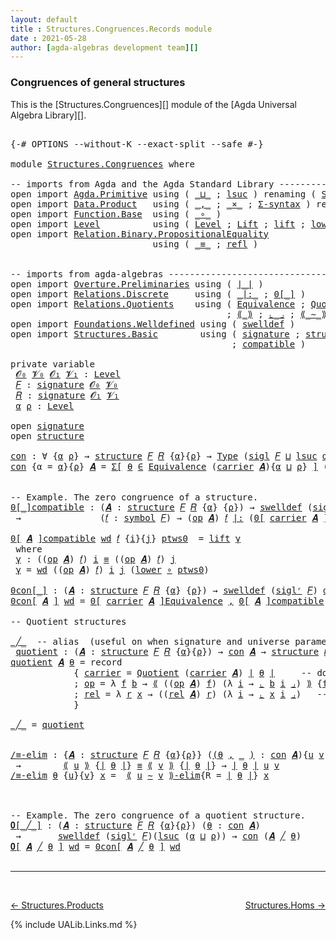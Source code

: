 ```yaml
---
layout: default
title : Structures.Congruences.Records module
date : 2021-05-28
author: [agda-algebras development team][]
---
```



### <a id="congruences-of-general-structures">Congruences of general structures</a>

This is the [Structures.Congruences][] module of the [Agda Universal Algebra Library][].

<pre class="Agda">

<a id="323" class="Symbol">{-#</a> <a id="327" class="Keyword">OPTIONS</a> <a id="335" class="Pragma">--without-K</a> <a id="347" class="Pragma">--exact-split</a> <a id="361" class="Pragma">--safe</a> <a id="368" class="Symbol">#-}</a>

<a id="373" class="Keyword">module</a> <a id="380" href="Structures.Congruences.html" class="Module">Structures.Congruences</a> <a id="403" class="Keyword">where</a>

<a id="410" class="Comment">-- imports from Agda and the Agda Standard Library -------------------------------------------</a>
<a id="505" class="Keyword">open</a> <a id="510" class="Keyword">import</a> <a id="517" href="Agda.Primitive.html" class="Module">Agda.Primitive</a> <a id="532" class="Keyword">using</a> <a id="538" class="Symbol">(</a> <a id="540" href="Agda.Primitive.html#810" class="Primitive Operator">_⊔_</a> <a id="544" class="Symbol">;</a> <a id="546" href="Agda.Primitive.html#780" class="Primitive">lsuc</a> <a id="551" class="Symbol">)</a> <a id="553" class="Keyword">renaming</a> <a id="562" class="Symbol">(</a> <a id="564" href="Agda.Primitive.html#326" class="Primitive">Set</a>  <a id="569" class="Symbol">to</a> <a id="572" class="Primitive">Type</a> <a id="577" class="Symbol">)</a>
<a id="579" class="Keyword">open</a> <a id="584" class="Keyword">import</a> <a id="591" href="Data.Product.html" class="Module">Data.Product</a>   <a id="606" class="Keyword">using</a> <a id="612" class="Symbol">(</a> <a id="614" href="Agda.Builtin.Sigma.html#236" class="InductiveConstructor Operator">_,_</a> <a id="618" class="Symbol">;</a> <a id="620" href="Data.Product.html#1167" class="Function Operator">_×_</a> <a id="624" class="Symbol">;</a> <a id="626" href="Data.Product.html#916" class="Function">Σ-syntax</a> <a id="635" class="Symbol">)</a> <a id="637" class="Keyword">renaming</a> <a id="646" class="Symbol">(</a> <a id="648" href="Agda.Builtin.Sigma.html#252" class="Field">proj₁</a> <a id="654" class="Symbol">to</a> <a id="657" class="Field">fst</a> <a id="661" class="Symbol">)</a>
<a id="663" class="Keyword">open</a> <a id="668" class="Keyword">import</a> <a id="675" href="Function.Base.html" class="Module">Function.Base</a>  <a id="690" class="Keyword">using</a> <a id="696" class="Symbol">(</a> <a id="698" href="Function.Base.html#1031" class="Function Operator">_∘_</a> <a id="702" class="Symbol">)</a>
<a id="704" class="Keyword">open</a> <a id="709" class="Keyword">import</a> <a id="716" href="Level.html" class="Module">Level</a>          <a id="731" class="Keyword">using</a> <a id="737" class="Symbol">(</a> <a id="739" href="Agda.Primitive.html#597" class="Postulate">Level</a> <a id="745" class="Symbol">;</a> <a id="747" href="Level.html#400" class="Record">Lift</a> <a id="752" class="Symbol">;</a> <a id="754" href="Level.html#457" class="InductiveConstructor">lift</a> <a id="759" class="Symbol">;</a> <a id="761" href="Level.html#470" class="Field">lower</a> <a id="767" class="Symbol">)</a>
<a id="769" class="Keyword">open</a> <a id="774" class="Keyword">import</a> <a id="781" href="Relation.Binary.PropositionalEquality.html" class="Module">Relation.Binary.PropositionalEquality</a>
                           <a id="846" class="Keyword">using</a> <a id="852" class="Symbol">(</a> <a id="854" href="Agda.Builtin.Equality.html#151" class="Datatype Operator">_≡_</a> <a id="858" class="Symbol">;</a> <a id="860" href="Agda.Builtin.Equality.html#208" class="InductiveConstructor">refl</a> <a id="865" class="Symbol">)</a>


<a id="869" class="Comment">-- imports from agda-algebras --------------------------------------------------------------</a>
<a id="962" class="Keyword">open</a> <a id="967" class="Keyword">import</a> <a id="974" href="Overture.Preliminaries.html" class="Module">Overture.Preliminaries</a> <a id="997" class="Keyword">using</a> <a id="1003" class="Symbol">(</a> <a id="1005" href="Overture.Preliminaries.html#4245" class="Function Operator">∣_∣</a> <a id="1009" class="Symbol">)</a>
<a id="1011" class="Keyword">open</a> <a id="1016" class="Keyword">import</a> <a id="1023" href="Relations.Discrete.html" class="Module">Relations.Discrete</a>     <a id="1046" class="Keyword">using</a> <a id="1052" class="Symbol">(</a> <a id="1054" href="Relations.Discrete.html#6404" class="Function Operator">_|:_</a> <a id="1059" class="Symbol">;</a> <a id="1061" href="Relations.Discrete.html#4046" class="Function Operator">0[_]</a> <a id="1066" class="Symbol">)</a>
<a id="1068" class="Keyword">open</a> <a id="1073" class="Keyword">import</a> <a id="1080" href="Relations.Quotients.html" class="Module">Relations.Quotients</a>    <a id="1103" class="Keyword">using</a> <a id="1109" class="Symbol">(</a> <a id="1111" href="Relations.Quotients.html#1601" class="Function">Equivalence</a> <a id="1123" class="Symbol">;</a> <a id="1125" href="Relations.Quotients.html#4826" class="Function">Quotient</a> <a id="1134" class="Symbol">;</a> <a id="1136" href="Relations.Quotients.html#6893" class="Function Operator">0[_]Equivalence</a>
                                         <a id="1193" class="Symbol">;</a> <a id="1195" href="Relations.Quotients.html#5179" class="Function Operator">⟪_⟫</a> <a id="1199" class="Symbol">;</a> <a id="1201" href="Relations.Quotients.html#5372" class="Function Operator">⌞_⌟</a> <a id="1205" class="Symbol">;</a> <a id="1207" href="Relations.Quotients.html#7019" class="Function Operator">⟪_∼_⟫-elim</a> <a id="1218" class="Symbol">;</a> <a id="1220" href="Relations.Quotients.html#4951" class="Function Operator">_/_</a> <a id="1224" class="Symbol">)</a>
<a id="1226" class="Keyword">open</a> <a id="1231" class="Keyword">import</a> <a id="1238" href="Foundations.Welldefined.html" class="Module">Foundations.Welldefined</a> <a id="1262" class="Keyword">using</a> <a id="1268" class="Symbol">(</a> <a id="1270" href="Foundations.Welldefined.html#2935" class="Function">swelldef</a> <a id="1279" class="Symbol">)</a>
<a id="1281" class="Keyword">open</a> <a id="1286" class="Keyword">import</a> <a id="1293" href="Structures.Basic.html" class="Module">Structures.Basic</a>        <a id="1317" class="Keyword">using</a> <a id="1323" class="Symbol">(</a> <a id="1325" href="Structures.Basic.html#1258" class="Record">signature</a> <a id="1335" class="Symbol">;</a> <a id="1337" href="Structures.Basic.html#1592" class="Record">structure</a> <a id="1347" class="Symbol">;</a> <a id="1349" href="Structures.Basic.html#1494" class="Function">sigl</a> <a id="1354" class="Symbol">;</a> <a id="1356" href="Structures.Basic.html#1428" class="Function">siglʳ</a>
                                          <a id="1404" class="Symbol">;</a> <a id="1406" href="Structures.Basic.html#2328" class="Function">compatible</a> <a id="1417" class="Symbol">)</a>

<a id="1420" class="Keyword">private</a> <a id="1428" class="Keyword">variable</a>
 <a id="1438" href="Structures.Congruences.html#1438" class="Generalizable">𝓞₀</a> <a id="1441" href="Structures.Congruences.html#1441" class="Generalizable">𝓥₀</a> <a id="1444" href="Structures.Congruences.html#1444" class="Generalizable">𝓞₁</a> <a id="1447" href="Structures.Congruences.html#1447" class="Generalizable">𝓥₁</a> <a id="1450" class="Symbol">:</a> <a id="1452" href="Agda.Primitive.html#597" class="Postulate">Level</a>
 <a id="1459" href="Structures.Congruences.html#1459" class="Generalizable">𝐹</a> <a id="1461" class="Symbol">:</a> <a id="1463" href="Structures.Basic.html#1258" class="Record">signature</a> <a id="1473" href="Structures.Congruences.html#1438" class="Generalizable">𝓞₀</a> <a id="1476" href="Structures.Congruences.html#1441" class="Generalizable">𝓥₀</a>
 <a id="1480" href="Structures.Congruences.html#1480" class="Generalizable">𝑅</a> <a id="1482" class="Symbol">:</a> <a id="1484" href="Structures.Basic.html#1258" class="Record">signature</a> <a id="1494" href="Structures.Congruences.html#1444" class="Generalizable">𝓞₁</a> <a id="1497" href="Structures.Congruences.html#1447" class="Generalizable">𝓥₁</a>
 <a id="1501" href="Structures.Congruences.html#1501" class="Generalizable">α</a> <a id="1503" href="Structures.Congruences.html#1503" class="Generalizable">ρ</a> <a id="1505" class="Symbol">:</a> <a id="1507" href="Agda.Primitive.html#597" class="Postulate">Level</a>

<a id="1514" class="Keyword">open</a> <a id="1519" href="Structures.Basic.html#1258" class="Module">signature</a>
<a id="1529" class="Keyword">open</a> <a id="1534" href="Structures.Basic.html#1592" class="Module">structure</a>

<a id="con"></a><a id="1545" href="Structures.Congruences.html#1545" class="Function">con</a> <a id="1549" class="Symbol">:</a> <a id="1551" class="Symbol">∀</a> <a id="1553" class="Symbol">{</a><a id="1554" href="Structures.Congruences.html#1554" class="Bound">α</a> <a id="1556" href="Structures.Congruences.html#1556" class="Bound">ρ</a><a id="1557" class="Symbol">}</a> <a id="1559" class="Symbol">→</a> <a id="1561" href="Structures.Basic.html#1592" class="Record">structure</a> <a id="1571" href="Structures.Congruences.html#1459" class="Generalizable">𝐹</a> <a id="1573" href="Structures.Congruences.html#1480" class="Generalizable">𝑅</a> <a id="1575" class="Symbol">{</a><a id="1576" href="Structures.Congruences.html#1554" class="Bound">α</a><a id="1577" class="Symbol">}{</a><a id="1579" href="Structures.Congruences.html#1556" class="Bound">ρ</a><a id="1580" class="Symbol">}</a> <a id="1582" class="Symbol">→</a> <a id="1584" href="Structures.Congruences.html#572" class="Primitive">Type</a> <a id="1589" class="Symbol">(</a><a id="1590" href="Structures.Basic.html#1494" class="Function">sigl</a> <a id="1595" href="Structures.Congruences.html#1459" class="Generalizable">𝐹</a> <a id="1597" href="Agda.Primitive.html#810" class="Primitive Operator">⊔</a> <a id="1599" href="Agda.Primitive.html#780" class="Primitive">lsuc</a> <a id="1604" href="Structures.Congruences.html#1554" class="Bound">α</a> <a id="1606" href="Agda.Primitive.html#810" class="Primitive Operator">⊔</a> <a id="1608" href="Agda.Primitive.html#780" class="Primitive">lsuc</a> <a id="1613" href="Structures.Congruences.html#1556" class="Bound">ρ</a><a id="1614" class="Symbol">)</a>
<a id="1616" href="Structures.Congruences.html#1545" class="Function">con</a> <a id="1620" class="Symbol">{</a><a id="1621" class="Argument">α</a> <a id="1623" class="Symbol">=</a> <a id="1625" href="Structures.Congruences.html#1625" class="Bound">α</a><a id="1626" class="Symbol">}{</a><a id="1628" href="Structures.Congruences.html#1628" class="Bound">ρ</a><a id="1629" class="Symbol">}</a> <a id="1631" href="Structures.Congruences.html#1631" class="Bound">𝑨</a> <a id="1633" class="Symbol">=</a> <a id="1635" href="Data.Product.html#916" class="Function">Σ[</a> <a id="1638" href="Structures.Congruences.html#1638" class="Bound">θ</a> <a id="1640" href="Data.Product.html#916" class="Function">∈</a> <a id="1642" href="Relations.Quotients.html#1601" class="Function">Equivalence</a> <a id="1654" class="Symbol">(</a><a id="1655" href="Structures.Basic.html#1744" class="Field">carrier</a> <a id="1663" href="Structures.Congruences.html#1631" class="Bound">𝑨</a><a id="1664" class="Symbol">){</a><a id="1666" href="Structures.Congruences.html#1625" class="Bound">α</a> <a id="1668" href="Agda.Primitive.html#810" class="Primitive Operator">⊔</a> <a id="1670" href="Structures.Congruences.html#1628" class="Bound">ρ</a><a id="1671" class="Symbol">}</a> <a id="1673" href="Data.Product.html#916" class="Function">]</a> <a id="1675" class="Symbol">(</a><a id="1676" href="Structures.Basic.html#2328" class="Function">compatible</a> <a id="1687" href="Structures.Congruences.html#1631" class="Bound">𝑨</a> <a id="1689" href="Overture.Preliminaries.html#4245" class="Function Operator">∣</a> <a id="1691" href="Structures.Congruences.html#1638" class="Bound">θ</a> <a id="1693" href="Overture.Preliminaries.html#4245" class="Function Operator">∣</a><a id="1694" class="Symbol">)</a>


<a id="1698" class="Comment">-- Example. The zero congruence of a structure.</a>
<a id="0[_]compatible"></a><a id="1746" href="Structures.Congruences.html#1746" class="Function Operator">0[_]compatible</a> <a id="1761" class="Symbol">:</a> <a id="1763" class="Symbol">(</a><a id="1764" href="Structures.Congruences.html#1764" class="Bound">𝑨</a> <a id="1766" class="Symbol">:</a> <a id="1768" href="Structures.Basic.html#1592" class="Record">structure</a> <a id="1778" href="Structures.Congruences.html#1459" class="Generalizable">𝐹</a> <a id="1780" href="Structures.Congruences.html#1480" class="Generalizable">𝑅</a> <a id="1782" class="Symbol">{</a><a id="1783" href="Structures.Congruences.html#1501" class="Generalizable">α</a><a id="1784" class="Symbol">}</a> <a id="1786" class="Symbol">{</a><a id="1787" href="Structures.Congruences.html#1503" class="Generalizable">ρ</a><a id="1788" class="Symbol">})</a> <a id="1791" class="Symbol">→</a> <a id="1793" href="Foundations.Welldefined.html#2935" class="Function">swelldef</a> <a id="1802" class="Symbol">(</a><a id="1803" href="Structures.Basic.html#1428" class="Function">siglʳ</a> <a id="1809" href="Structures.Congruences.html#1459" class="Generalizable">𝐹</a><a id="1810" class="Symbol">)</a> <a id="1812" href="Structures.Congruences.html#1501" class="Generalizable">α</a>
 <a id="1815" class="Symbol">→</a>               <a id="1831" class="Symbol">(</a><a id="1832" href="Structures.Congruences.html#1832" class="Bound">𝑓</a> <a id="1834" class="Symbol">:</a> <a id="1836" href="Structures.Basic.html#1319" class="Field">symbol</a> <a id="1843" href="Structures.Congruences.html#1459" class="Generalizable">𝐹</a><a id="1844" class="Symbol">)</a> <a id="1846" class="Symbol">→</a> <a id="1848" class="Symbol">(</a><a id="1849" href="Structures.Basic.html#1763" class="Field">op</a> <a id="1852" href="Structures.Congruences.html#1764" class="Bound">𝑨</a><a id="1853" class="Symbol">)</a> <a id="1855" href="Structures.Congruences.html#1832" class="Bound">𝑓</a> <a id="1857" href="Relations.Discrete.html#6404" class="Function Operator">|:</a> <a id="1860" class="Symbol">(</a><a id="1861" href="Relations.Discrete.html#4046" class="Function Operator">0[</a> <a id="1864" href="Structures.Basic.html#1744" class="Field">carrier</a> <a id="1872" href="Structures.Congruences.html#1764" class="Bound">𝑨</a> <a id="1874" href="Relations.Discrete.html#4046" class="Function Operator">]</a> <a id="1876" class="Symbol">{</a><a id="1877" href="Structures.Congruences.html#1503" class="Generalizable">ρ</a><a id="1878" class="Symbol">})</a>

<a id="1882" href="Structures.Congruences.html#1746" class="Function Operator">0[</a> <a id="1885" href="Structures.Congruences.html#1885" class="Bound">𝑨</a> <a id="1887" href="Structures.Congruences.html#1746" class="Function Operator">]compatible</a> <a id="1899" href="Structures.Congruences.html#1899" class="Bound">wd</a> <a id="1902" href="Structures.Congruences.html#1902" class="Bound">𝑓</a> <a id="1904" class="Symbol">{</a><a id="1905" href="Structures.Congruences.html#1905" class="Bound">i</a><a id="1906" class="Symbol">}{</a><a id="1908" href="Structures.Congruences.html#1908" class="Bound">j</a><a id="1909" class="Symbol">}</a> <a id="1911" href="Structures.Congruences.html#1911" class="Bound">ptws0</a>  <a id="1918" class="Symbol">=</a> <a id="1920" href="Level.html#457" class="InductiveConstructor">lift</a> <a id="1925" href="Structures.Congruences.html#1935" class="Function">γ</a>
 <a id="1928" class="Keyword">where</a>
 <a id="1935" href="Structures.Congruences.html#1935" class="Function">γ</a> <a id="1937" class="Symbol">:</a> <a id="1939" class="Symbol">((</a><a id="1941" href="Structures.Basic.html#1763" class="Field">op</a> <a id="1944" href="Structures.Congruences.html#1885" class="Bound">𝑨</a><a id="1945" class="Symbol">)</a> <a id="1947" href="Structures.Congruences.html#1902" class="Bound">𝑓</a><a id="1948" class="Symbol">)</a> <a id="1950" href="Structures.Congruences.html#1905" class="Bound">i</a> <a id="1952" href="Agda.Builtin.Equality.html#151" class="Datatype Operator">≡</a> <a id="1954" class="Symbol">((</a><a id="1956" href="Structures.Basic.html#1763" class="Field">op</a> <a id="1959" href="Structures.Congruences.html#1885" class="Bound">𝑨</a><a id="1960" class="Symbol">)</a> <a id="1962" href="Structures.Congruences.html#1902" class="Bound">𝑓</a><a id="1963" class="Symbol">)</a> <a id="1965" href="Structures.Congruences.html#1908" class="Bound">j</a>
 <a id="1968" href="Structures.Congruences.html#1935" class="Function">γ</a> <a id="1970" class="Symbol">=</a> <a id="1972" href="Structures.Congruences.html#1899" class="Bound">wd</a> <a id="1975" class="Symbol">((</a><a id="1977" href="Structures.Basic.html#1763" class="Field">op</a> <a id="1980" href="Structures.Congruences.html#1885" class="Bound">𝑨</a><a id="1981" class="Symbol">)</a> <a id="1983" href="Structures.Congruences.html#1902" class="Bound">𝑓</a><a id="1984" class="Symbol">)</a> <a id="1986" href="Structures.Congruences.html#1905" class="Bound">i</a> <a id="1988" href="Structures.Congruences.html#1908" class="Bound">j</a> <a id="1990" class="Symbol">(</a><a id="1991" href="Level.html#470" class="Field">lower</a> <a id="1997" href="Function.Base.html#1031" class="Function Operator">∘</a> <a id="1999" href="Structures.Congruences.html#1911" class="Bound">ptws0</a><a id="2004" class="Symbol">)</a>

<a id="0con[_]"></a><a id="2007" href="Structures.Congruences.html#2007" class="Function Operator">0con[_]</a> <a id="2015" class="Symbol">:</a> <a id="2017" class="Symbol">(</a><a id="2018" href="Structures.Congruences.html#2018" class="Bound">𝑨</a> <a id="2020" class="Symbol">:</a> <a id="2022" href="Structures.Basic.html#1592" class="Record">structure</a> <a id="2032" href="Structures.Congruences.html#1459" class="Generalizable">𝐹</a> <a id="2034" href="Structures.Congruences.html#1480" class="Generalizable">𝑅</a> <a id="2036" class="Symbol">{</a><a id="2037" href="Structures.Congruences.html#1501" class="Generalizable">α</a><a id="2038" class="Symbol">}</a> <a id="2040" class="Symbol">{</a><a id="2041" href="Structures.Congruences.html#1503" class="Generalizable">ρ</a><a id="2042" class="Symbol">})</a> <a id="2045" class="Symbol">→</a> <a id="2047" href="Foundations.Welldefined.html#2935" class="Function">swelldef</a> <a id="2056" class="Symbol">(</a><a id="2057" href="Structures.Basic.html#1428" class="Function">siglʳ</a> <a id="2063" href="Structures.Congruences.html#1459" class="Generalizable">𝐹</a><a id="2064" class="Symbol">)</a> <a id="2066" href="Structures.Congruences.html#1501" class="Generalizable">α</a> <a id="2068" class="Symbol">→</a> <a id="2070" href="Structures.Congruences.html#1545" class="Function">con</a> <a id="2074" href="Structures.Congruences.html#2018" class="Bound">𝑨</a>
<a id="2076" href="Structures.Congruences.html#2007" class="Function Operator">0con[</a> <a id="2082" href="Structures.Congruences.html#2082" class="Bound">𝑨</a> <a id="2084" href="Structures.Congruences.html#2007" class="Function Operator">]</a> <a id="2086" href="Structures.Congruences.html#2086" class="Bound">wd</a> <a id="2089" class="Symbol">=</a> <a id="2091" href="Relations.Quotients.html#6893" class="Function Operator">0[</a> <a id="2094" href="Structures.Basic.html#1744" class="Field">carrier</a> <a id="2102" href="Structures.Congruences.html#2082" class="Bound">𝑨</a> <a id="2104" href="Relations.Quotients.html#6893" class="Function Operator">]Equivalence</a> <a id="2117" href="Agda.Builtin.Sigma.html#236" class="InductiveConstructor Operator">,</a> <a id="2119" href="Structures.Congruences.html#1746" class="Function Operator">0[</a> <a id="2122" href="Structures.Congruences.html#2082" class="Bound">𝑨</a> <a id="2124" href="Structures.Congruences.html#1746" class="Function Operator">]compatible</a> <a id="2136" href="Structures.Congruences.html#2086" class="Bound">wd</a>

<a id="2140" class="Comment">-- Quotient structures</a>

<a id="_╱_"></a><a id="2164" href="Structures.Congruences.html#2164" class="Function Operator">_╱_</a>  <a id="2169" class="Comment">-- alias  (useful on when signature and universe parameters can be inferred)</a>
 <a id="quotient"></a><a id="2247" href="Structures.Congruences.html#2247" class="Function">quotient</a> <a id="2256" class="Symbol">:</a> <a id="2258" class="Symbol">(</a><a id="2259" href="Structures.Congruences.html#2259" class="Bound">𝑨</a> <a id="2261" class="Symbol">:</a> <a id="2263" href="Structures.Basic.html#1592" class="Record">structure</a> <a id="2273" href="Structures.Congruences.html#1459" class="Generalizable">𝐹</a> <a id="2275" href="Structures.Congruences.html#1480" class="Generalizable">𝑅</a> <a id="2277" class="Symbol">{</a><a id="2278" href="Structures.Congruences.html#1501" class="Generalizable">α</a><a id="2279" class="Symbol">}{</a><a id="2281" href="Structures.Congruences.html#1503" class="Generalizable">ρ</a><a id="2282" class="Symbol">})</a> <a id="2285" class="Symbol">→</a> <a id="2287" href="Structures.Congruences.html#1545" class="Function">con</a> <a id="2291" href="Structures.Congruences.html#2259" class="Bound">𝑨</a> <a id="2293" class="Symbol">→</a> <a id="2295" href="Structures.Basic.html#1592" class="Record">structure</a> <a id="2305" href="Structures.Congruences.html#1459" class="Generalizable">𝐹</a> <a id="2307" href="Structures.Congruences.html#1480" class="Generalizable">𝑅</a>
<a id="2309" href="Structures.Congruences.html#2247" class="Function">quotient</a> <a id="2318" href="Structures.Congruences.html#2318" class="Bound">𝑨</a> <a id="2320" href="Structures.Congruences.html#2320" class="Bound">θ</a> <a id="2322" class="Symbol">=</a> <a id="2324" class="Keyword">record</a>
            <a id="2343" class="Symbol">{</a> <a id="2345" href="Structures.Basic.html#1744" class="Field">carrier</a> <a id="2353" class="Symbol">=</a> <a id="2355" href="Relations.Quotients.html#4826" class="Function">Quotient</a> <a id="2364" class="Symbol">(</a><a id="2365" href="Structures.Basic.html#1744" class="Field">carrier</a> <a id="2373" href="Structures.Congruences.html#2318" class="Bound">𝑨</a><a id="2374" class="Symbol">)</a> <a id="2376" href="Overture.Preliminaries.html#4245" class="Function Operator">∣</a> <a id="2378" href="Structures.Congruences.html#2320" class="Bound">θ</a> <a id="2380" href="Overture.Preliminaries.html#4245" class="Function Operator">∣</a>     <a id="2386" class="Comment">-- domain of quotient structure</a>
            <a id="2430" class="Symbol">;</a> <a id="2432" href="Structures.Basic.html#1763" class="Field">op</a> <a id="2435" class="Symbol">=</a> <a id="2437" class="Symbol">λ</a> <a id="2439" href="Structures.Congruences.html#2439" class="Bound">f</a> <a id="2441" href="Structures.Congruences.html#2441" class="Bound">b</a> <a id="2443" class="Symbol">→</a> <a id="2445" href="Relations.Quotients.html#5179" class="Function Operator">⟪</a> <a id="2447" class="Symbol">((</a><a id="2449" href="Structures.Basic.html#1763" class="Field">op</a> <a id="2452" href="Structures.Congruences.html#2318" class="Bound">𝑨</a><a id="2453" class="Symbol">)</a> <a id="2455" href="Structures.Congruences.html#2439" class="Bound">f</a><a id="2456" class="Symbol">)</a> <a id="2458" class="Symbol">(λ</a> <a id="2461" href="Structures.Congruences.html#2461" class="Bound">i</a> <a id="2463" class="Symbol">→</a> <a id="2465" href="Relations.Quotients.html#5372" class="Function Operator">⌞</a> <a id="2467" href="Structures.Congruences.html#2441" class="Bound">b</a> <a id="2469" href="Structures.Congruences.html#2461" class="Bound">i</a> <a id="2471" href="Relations.Quotients.html#5372" class="Function Operator">⌟</a><a id="2472" class="Symbol">)</a> <a id="2474" href="Relations.Quotients.html#5179" class="Function Operator">⟫</a> <a id="2476" class="Symbol">{</a><a id="2477" href="Structures.Congruences.html#657" class="Field">fst</a> <a id="2481" href="Overture.Preliminaries.html#4245" class="Function Operator">∣</a> <a id="2483" href="Structures.Congruences.html#2320" class="Bound">θ</a> <a id="2485" href="Overture.Preliminaries.html#4245" class="Function Operator">∣</a><a id="2486" class="Symbol">}</a> <a id="2488" class="Comment">-- interp of operations</a>
            <a id="2524" class="Symbol">;</a> <a id="2526" href="Structures.Basic.html#1847" class="Field">rel</a> <a id="2530" class="Symbol">=</a> <a id="2532" class="Symbol">λ</a> <a id="2534" href="Structures.Congruences.html#2534" class="Bound">r</a> <a id="2536" href="Structures.Congruences.html#2536" class="Bound">x</a> <a id="2538" class="Symbol">→</a> <a id="2540" class="Symbol">((</a><a id="2542" href="Structures.Basic.html#1847" class="Field">rel</a> <a id="2546" href="Structures.Congruences.html#2318" class="Bound">𝑨</a><a id="2547" class="Symbol">)</a> <a id="2549" href="Structures.Congruences.html#2534" class="Bound">r</a><a id="2550" class="Symbol">)</a> <a id="2552" class="Symbol">(λ</a> <a id="2555" href="Structures.Congruences.html#2555" class="Bound">i</a> <a id="2557" class="Symbol">→</a> <a id="2559" href="Relations.Quotients.html#5372" class="Function Operator">⌞</a> <a id="2561" href="Structures.Congruences.html#2536" class="Bound">x</a> <a id="2563" href="Structures.Congruences.html#2555" class="Bound">i</a> <a id="2565" href="Relations.Quotients.html#5372" class="Function Operator">⌟</a><a id="2566" class="Symbol">)</a>   <a id="2570" class="Comment">-- interpretation of relations</a>
            <a id="2613" class="Symbol">}</a>

<a id="2616" href="Structures.Congruences.html#2164" class="Function Operator">_╱_</a> <a id="2620" class="Symbol">=</a> <a id="2622" href="Structures.Congruences.html#2247" class="Function">quotient</a>


<a id="/≡-elim"></a><a id="2633" href="Structures.Congruences.html#2633" class="Function">/≡-elim</a> <a id="2641" class="Symbol">:</a> <a id="2643" class="Symbol">{</a><a id="2644" href="Structures.Congruences.html#2644" class="Bound">𝑨</a> <a id="2646" class="Symbol">:</a> <a id="2648" href="Structures.Basic.html#1592" class="Record">structure</a> <a id="2658" href="Structures.Congruences.html#1459" class="Generalizable">𝐹</a> <a id="2660" href="Structures.Congruences.html#1480" class="Generalizable">𝑅</a> <a id="2662" class="Symbol">{</a><a id="2663" href="Structures.Congruences.html#1501" class="Generalizable">α</a><a id="2664" class="Symbol">}{</a><a id="2666" href="Structures.Congruences.html#1503" class="Generalizable">ρ</a><a id="2667" class="Symbol">}}</a> <a id="2670" class="Symbol">(</a><a id="2671" href="Structures.Congruences.html#2671" class="Bound">(</a><a id="2672" href="Structures.Congruences.html#2672" class="Bound">θ</a> <a id="2674" href="Agda.Builtin.Sigma.html#236" class="InductiveConstructor Operator">,</a> <a id="2676" href="Structures.Congruences.html#2671" class="Bound">_</a> <a id="2678" href="Structures.Congruences.html#2671" class="Bound">)</a> <a id="2680" class="Symbol">:</a> <a id="2682" href="Structures.Congruences.html#1545" class="Function">con</a> <a id="2686" href="Structures.Congruences.html#2644" class="Bound">𝑨</a><a id="2687" class="Symbol">){</a><a id="2689" href="Structures.Congruences.html#2689" class="Bound">u</a> <a id="2691" href="Structures.Congruences.html#2691" class="Bound">v</a> <a id="2693" class="Symbol">:</a> <a id="2695" href="Structures.Basic.html#1744" class="Field">carrier</a> <a id="2703" href="Structures.Congruences.html#2644" class="Bound">𝑨</a><a id="2704" class="Symbol">}</a>
 <a id="2707" class="Symbol">→</a>        <a id="2716" href="Relations.Quotients.html#5179" class="Function Operator">⟪</a> <a id="2718" href="Structures.Congruences.html#2689" class="Bound">u</a> <a id="2720" href="Relations.Quotients.html#5179" class="Function Operator">⟫</a> <a id="2722" class="Symbol">{</a><a id="2723" href="Overture.Preliminaries.html#4245" class="Function Operator">∣</a> <a id="2725" href="Structures.Congruences.html#2672" class="Bound">θ</a> <a id="2727" href="Overture.Preliminaries.html#4245" class="Function Operator">∣</a><a id="2728" class="Symbol">}</a> <a id="2730" href="Agda.Builtin.Equality.html#151" class="Datatype Operator">≡</a> <a id="2732" href="Relations.Quotients.html#5179" class="Function Operator">⟪</a> <a id="2734" href="Structures.Congruences.html#2691" class="Bound">v</a> <a id="2736" href="Relations.Quotients.html#5179" class="Function Operator">⟫</a> <a id="2738" class="Symbol">{</a><a id="2739" href="Overture.Preliminaries.html#4245" class="Function Operator">∣</a> <a id="2741" href="Structures.Congruences.html#2672" class="Bound">θ</a> <a id="2743" href="Overture.Preliminaries.html#4245" class="Function Operator">∣</a><a id="2744" class="Symbol">}</a> <a id="2746" class="Symbol">→</a> <a id="2748" href="Overture.Preliminaries.html#4245" class="Function Operator">∣</a> <a id="2750" href="Structures.Congruences.html#2672" class="Bound">θ</a> <a id="2752" href="Overture.Preliminaries.html#4245" class="Function Operator">∣</a> <a id="2754" href="Structures.Congruences.html#2689" class="Bound">u</a> <a id="2756" href="Structures.Congruences.html#2691" class="Bound">v</a>
<a id="2758" href="Structures.Congruences.html#2633" class="Function">/≡-elim</a> <a id="2766" href="Structures.Congruences.html#2766" class="Bound">θ</a> <a id="2768" class="Symbol">{</a><a id="2769" href="Structures.Congruences.html#2769" class="Bound">u</a><a id="2770" class="Symbol">}{</a><a id="2772" href="Structures.Congruences.html#2772" class="Bound">v</a><a id="2773" class="Symbol">}</a> <a id="2775" href="Structures.Congruences.html#2775" class="Bound">x</a> <a id="2777" class="Symbol">=</a>  <a id="2780" href="Relations.Quotients.html#7019" class="Function Operator">⟪</a> <a id="2782" href="Structures.Congruences.html#2769" class="Bound">u</a> <a id="2784" href="Relations.Quotients.html#7019" class="Function Operator">∼</a> <a id="2786" href="Structures.Congruences.html#2772" class="Bound">v</a> <a id="2788" href="Relations.Quotients.html#7019" class="Function Operator">⟫-elim</a><a id="2794" class="Symbol">{</a><a id="2795" class="Argument">R</a> <a id="2797" class="Symbol">=</a> <a id="2799" href="Overture.Preliminaries.html#4245" class="Function Operator">∣</a> <a id="2801" href="Structures.Congruences.html#2766" class="Bound">θ</a> <a id="2803" href="Overture.Preliminaries.html#4245" class="Function Operator">∣</a><a id="2804" class="Symbol">}</a> <a id="2806" href="Structures.Congruences.html#2775" class="Bound">x</a>



<a id="2811" class="Comment">-- Example. The zero congruence of a quotient structure.</a>
<a id="𝟎[_╱_]"></a><a id="2868" href="Structures.Congruences.html#2868" class="Function Operator">𝟎[_╱_]</a> <a id="2875" class="Symbol">:</a> <a id="2877" class="Symbol">(</a><a id="2878" href="Structures.Congruences.html#2878" class="Bound">𝑨</a> <a id="2880" class="Symbol">:</a> <a id="2882" href="Structures.Basic.html#1592" class="Record">structure</a> <a id="2892" href="Structures.Congruences.html#1459" class="Generalizable">𝐹</a> <a id="2894" href="Structures.Congruences.html#1480" class="Generalizable">𝑅</a> <a id="2896" class="Symbol">{</a><a id="2897" href="Structures.Congruences.html#1501" class="Generalizable">α</a><a id="2898" class="Symbol">}{</a><a id="2900" href="Structures.Congruences.html#1503" class="Generalizable">ρ</a><a id="2901" class="Symbol">})</a> <a id="2904" class="Symbol">(</a><a id="2905" href="Structures.Congruences.html#2905" class="Bound">θ</a> <a id="2907" class="Symbol">:</a> <a id="2909" href="Structures.Congruences.html#1545" class="Function">con</a> <a id="2913" href="Structures.Congruences.html#2878" class="Bound">𝑨</a><a id="2914" class="Symbol">)</a>
 <a id="2917" class="Symbol">→</a>       <a id="2925" href="Foundations.Welldefined.html#2935" class="Function">swelldef</a> <a id="2934" class="Symbol">(</a><a id="2935" href="Structures.Basic.html#1428" class="Function">siglʳ</a> <a id="2941" href="Structures.Congruences.html#1459" class="Generalizable">𝐹</a><a id="2942" class="Symbol">)(</a><a id="2944" href="Agda.Primitive.html#780" class="Primitive">lsuc</a> <a id="2949" class="Symbol">(</a><a id="2950" href="Structures.Congruences.html#1501" class="Generalizable">α</a> <a id="2952" href="Agda.Primitive.html#810" class="Primitive Operator">⊔</a> <a id="2954" href="Structures.Congruences.html#1503" class="Generalizable">ρ</a><a id="2955" class="Symbol">))</a> <a id="2958" class="Symbol">→</a> <a id="2960" href="Structures.Congruences.html#1545" class="Function">con</a> <a id="2964" class="Symbol">(</a><a id="2965" href="Structures.Congruences.html#2878" class="Bound">𝑨</a> <a id="2967" href="Structures.Congruences.html#2164" class="Function Operator">╱</a> <a id="2969" href="Structures.Congruences.html#2905" class="Bound">θ</a><a id="2970" class="Symbol">)</a>
<a id="2972" href="Structures.Congruences.html#2868" class="Function Operator">𝟎[</a> <a id="2975" href="Structures.Congruences.html#2975" class="Bound">𝑨</a> <a id="2977" href="Structures.Congruences.html#2868" class="Function Operator">╱</a> <a id="2979" href="Structures.Congruences.html#2979" class="Bound">θ</a> <a id="2981" href="Structures.Congruences.html#2868" class="Function Operator">]</a> <a id="2983" href="Structures.Congruences.html#2983" class="Bound">wd</a> <a id="2986" class="Symbol">=</a> <a id="2988" href="Structures.Congruences.html#2007" class="Function Operator">0con[</a> <a id="2994" href="Structures.Congruences.html#2975" class="Bound">𝑨</a> <a id="2996" href="Structures.Congruences.html#2164" class="Function Operator">╱</a> <a id="2998" href="Structures.Congruences.html#2979" class="Bound">θ</a> <a id="3000" href="Structures.Congruences.html#2007" class="Function Operator">]</a> <a id="3002" href="Structures.Congruences.html#2983" class="Bound">wd</a>

</pre>


--------------------------------

<br>

[← Structures.Products](Structures.Products.html)
<span style="float:right;">[Structures.Homs →](Structures.Homs.html)</span>

{% include UALib.Links.md %}

[agda-algebras development team]: https://github.com/ualib/agda-algebras#the-agda-algebras-development-team

